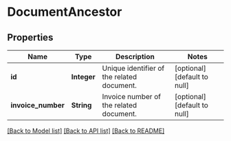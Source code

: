 # DocumentAncestor
## Properties

| Name | Type | Description | Notes |
|------------ | ------------- | ------------- | -------------|
| **id** | **Integer** | Unique identifier of the related document. | [optional] [default to null] |
| **invoice\_number** | **String** | Invoice number of the related document. | [optional] [default to null] |

[[Back to Model list]](../README.md#documentation-for-models) [[Back to API list]](../README.md#documentation-for-api-endpoints) [[Back to README]](../README.md)

